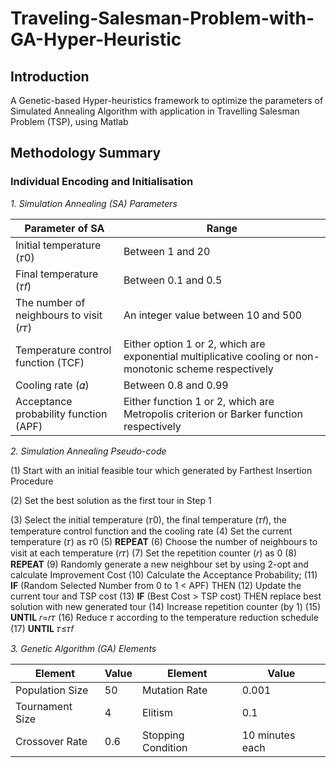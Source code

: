 # Traveling-Salesman-Problem-with-GA-Hyper-Heuristic

## Introduction
A Genetic-based Hyper-heuristics framework to optimize the parameters of Simulated Annealing Algorithm with application in Travelling Salesman Problem (TSP), using Matlab

## Methodology Summary

### Individual Encoding and Initialisation
*1. Simulation Annealing (SA) Parameters*

Parameter of SA | Range
------------ | -------------
Initial temperature (𝜏0) | Between 1 and 20
Final temperature (𝜏𝑓) | Between 0.1 and 0.5
The number of neighbours to visit (𝑟𝜏) | An integer value between 10 and 500
Temperature control function (TCF) | Either option 1 or 2, which are exponential multiplicative cooling or non-monotonic scheme respectively
Cooling rate (𝛼) | Between 0.8 and 0.99
Acceptance probability function (APF) | Either function 1 or 2, which are Metropolis criterion or Barker function respectively

*2. Simulation Annealing Pseudo-code*

(1) Start with an initial feasible tour which generated by Farthest Insertion Procedure

(2) Set the best solution as the first tour in Step 1

(3) Select the initial temperature (𝜏0), the final temperature (𝜏𝑓), the temperature control function  and the cooling rate
(4) Set the current temperature (𝜏) as 𝜏0
(5) **REPEAT**
(6)    Choose the number of neighbours to visit at each temperature (𝑟𝜏)
(7)    Set the repetition counter (𝑟) as 0
(8)    **REPEAT**
(9)       Randomly generate a new neighbour set by using 2-opt and calculate Improvement Cost
(10)      Calculate the Acceptance Probability;
(11)      **IF** (Random Selected Number from 0 to 1 < APF) THEN
(12)         Update the current tour and TSP cost
(13)         **IF** (Best Cost > TSP cost) THEN replace best solution with new generated tour
(14)      Increase repetition counter (by 1)
(15)    **UNTIL** 𝑟=𝑟𝜏
(16)    Reduce 𝜏 according to the temperature reduction schedule
(17) **UNTIL** 𝜏≤𝜏𝑓

*3. Genetic Algorithm (GA) Elements*

Element | Value | Element | Value
------------ | ------------- | ------------- | -------------
Population Size | 50 | Mutation Rate | 0.001
Tournament Size | 4 | Elitism | 0.1
Crossover Rate  | 0.6 | Stopping Condition | 10 minutes each



